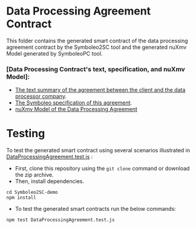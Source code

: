 # Data Processing Agreement Contract
This folder contains the generated smart contract of the data processing agreement contract by the Symboleo2SC tool and the generated nuXmv Model generated by SymboleoPC tool. 

### [Data Processing Contract's text, specification, and nuXmv Model]:
- [The text summary of the agreement between the client and the data processor company](DataProcessingContractTextSpecification.pdf).
- [The Symboleo specification of this agreement](AtosDataProcessing.symboleo).
- [nuXmv Model of the Data Processing Agreement](DataProcessingAgreement.smv)
# Testing
To test the generated smart contract using several scenarios illustrated in [DataProcessingAgreement.test.js](DataProcessingAgreement.test.js) :
- First, clone this repository using the `git clone` command or download the zip archive.
- Then, install dependencies.
```shell
cd Symboleo2SC-demo
npm install
```
- To test the generated smart contracts run the below commands:
```shell
npm test DataProcessingAgreement.test.js

```

